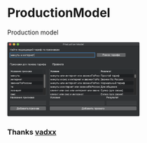 # ProductionModel
Production model

<img src="/screenshot.png" width="60%" height="60%">

### Thanks [vadxx](https://github.com/vadxx/prod-model)
